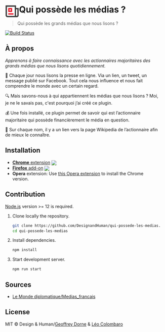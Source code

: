 # <img src="source/icon.png" width="45" align="left"> Qui possède les médias ?

> Qui possède les grands médias que nous lisons ?

[![Build Status](https://github.com/DesignandHuman/qui-possede-les-medias/workflows/Node%20CI/badge.svg)](https://github.com/DesignandHuman/qui-possede-les-medias/actions)

## À propos

_Apprenons à faire connaissance avec les actionnaires majoritaires des grands médias que nous lisons quotidiennement._

📰 Chaque jour nous lisons la presse en ligne. Via un lien, un tweet, un message publié sur Facebook. Tout cela nous influence et nous fait comprendre le monde avec un certain regard.

🔍 Mais savons-nous à qui appartiennent les médias que nous lisons ? Moi, je ne le savais pas, c'est pourquoi j’ai créé ce plugin.

💰 Une fois installé, ce plugin permet de savoir qui est l’actionnaire majoritaire qui possède financièrement le média en question.

👀 Sur chaque nom, il y a un lien vers la page Wikipedia de l’actionnaire afin de mieux le connaître.


## Installation

[link-cws]: https://chrome.google.com/webstore/detail/qui-poss%C3%A8de-les-m%C3%A9dias/njndbdlccjiaaockbcambicedfgkhnmb "Version published on Chrome Web Store"
[link-amo]: https://addons.mozilla.org/firefox/addon/qui-possède-les-médias/ "Version published on Mozilla Add-ons"

- [**Chrome** extension][link-cws] [<img valign="middle" src="https://img.shields.io/chrome-web-store/v/njndbdlccjiaaockbcambicedfgkhnmb.svg">][link-cws]
- [**Firefox** add-on][link-amo] [<img valign="middle" src="https://img.shields.io/amo/v/qui-possede-les-medias.svg">][link-amo]
- **Opera** extension: Use [this Opera extension](https://addons.opera.com/en/extensions/details/download-chrome-extension-9/) to install the Chrome version.


## Contribution

[Node.js](https://nodejs.org/) version >= 12 is required.

1. Clone locally the repository.
   ```bash
   git clone https://github.com/DesignandHuman/qui-possede-les-medias.git
   cd qui-possede-les-medias
   ```
2. Install dependencies.
   ```bash
   npm install
   ```
3. Start development server.
   ```bash
   npm run start
   ```


## Sources

* [Le Monde diplomatique/Medias_francais](https://github.com/mdiplo/Medias_francais)


## License

MIT © Design & Human/[Geoffrey Dorne](https://geoffreydorne.com) & [Léo Colombaro](https://colombaro.fr)

